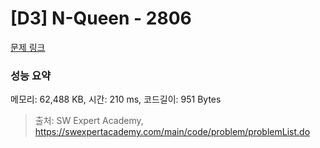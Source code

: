 # [D3] N-Queen - 2806 

[문제 링크](https://swexpertacademy.com/main/code/problem/problemDetail.do?contestProbId=AV7GKs06AU0DFAXB) 

### 성능 요약

메모리: 62,488 KB, 시간: 210 ms, 코드길이: 951 Bytes



> 출처: SW Expert Academy, https://swexpertacademy.com/main/code/problem/problemList.do